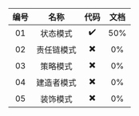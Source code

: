 |编号|名称|代码|文档|
|:----:|:----:|:----:|:----:|
|01|状态模式|✔️|50%|
|02|责任链模式|✖️|0%|
|03|策略模式|✖️|0%|
|04|建造者模式|✖️|0%|
|05|装饰模式|✖️|0%|